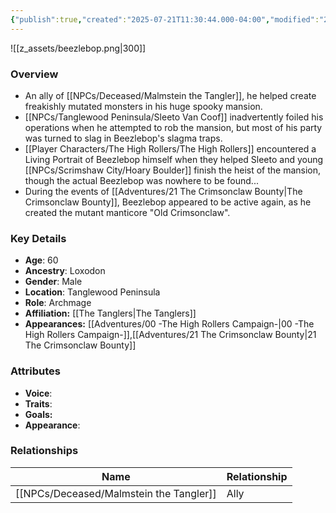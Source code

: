 ```yaml
---
{"publish":true,"created":"2025-07-21T11:30:44.000-04:00","modified":"2025-10-03T09:38:53.000-04:00","published":"2025-10-03T09:38:53.000-04:00","cssclasses":"","Age":"60","Ancestry":"Loxodon","Gender":"Male","Location":["Tanglewood Peninsula"],"Role":["Archmage"],"Affiliation":["[[The Tanglers]]"],"Appearances":["[[00 -The High Rollers Campaign-]]","[[21 The Crimsonclaw Bounty]]"]}
---
```


![[z_assets/beezlebop.png|300]]

### Overview
- An ally of [[NPCs/Deceased/Malmstein the Tangler]], he helped create freakishly mutated monsters in his huge spooky mansion. 
- [[NPCs/Tanglewood Peninsula/Sleeto Van Coof]] inadvertently foiled his operations when he attempted to rob the mansion, but most of his party was turned to slag in Beezlebop's slagma traps. 
- [[Player Characters/The High Rollers/The High Rollers]] encountered a Living Portrait of Beezlebop himself when they helped Sleeto and young [[NPCs/Scrimshaw City/Hoary Boulder]] finish the heist of the mansion, though the actual Beezlebop was nowhere to be found...
- During the events of [[Adventures/21 The Crimsonclaw Bounty\|The Crimsonclaw Bounty]], Beezlebop appeared to be active again, as he created the mutant manticore "Old Crimsonclaw".
### Key Details
- **Age**: 60
- **Ancestry**: Loxodon
- **Gender**: Male
- **Location**: Tanglewood Peninsula
- **Role**: Archmage
- **Affiliation:** [[The Tanglers\|The Tanglers]]
- **Appearances:** [[Adventures/00 -The High Rollers Campaign-\|00 -The High Rollers Campaign-]],[[Adventures/21 The Crimsonclaw Bounty\|21 The Crimsonclaw Bounty]]

### Attributes
- **Voice**: 
- **Traits**: 
- **Goals:** 
- **Appearance**: 

### Relationships

| Name                      | Relationship |
| ------------------------- | ------------ |
| [[NPCs/Deceased/Malmstein the Tangler]] | Ally         |
